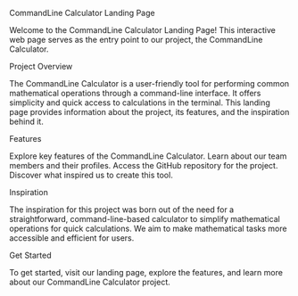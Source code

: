 CommandLine Calculator Landing Page

Welcome to the CommandLine Calculator Landing Page! This interactive web page serves as the entry point to our project, the CommandLine Calculator.

Project Overview

The CommandLine Calculator is a user-friendly tool for performing common mathematical operations through a command-line interface. It offers simplicity and quick access to calculations in the terminal. This landing page provides information about the project, its features, and the inspiration behind it.

Features

Explore key features of the CommandLine Calculator.
Learn about our team members and their profiles.
Access the GitHub repository for the project.
Discover what inspired us to create this tool.


Inspiration

The inspiration for this project was born out of the need for a straightforward, command-line-based calculator to simplify mathematical operations for quick calculations. We aim to make mathematical tasks more accessible and efficient for users.


Get Started

To get started, visit our landing page, explore the features, and learn more about our CommandLine Calculator project.
